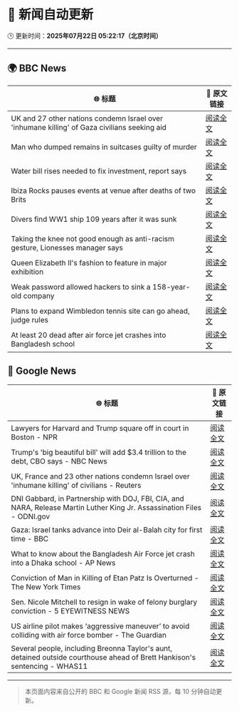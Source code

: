 # 🧠 新闻自动更新

🕒 更新时间：**2025年07月22日 05:22:17（北京时间）**

---

## 🌍 BBC News

| 🌐 标题 | 🔗 原文链接 |
|--------|-------------|
| UK and 27 other nations condemn Israel over 'inhumane killing' of Gaza civilians seeking aid | [阅读全文](https://www.bbc.com/news/articles/c4g814gy2e7o) |
| Man who dumped remains in suitcases guilty of murder | [阅读全文](https://www.bbc.com/news/articles/c98wz78jy6zo) |
| Water bill rises needed to fix investment, report says | [阅读全文](https://www.bbc.com/news/articles/c75rprzq361o) |
| Ibiza Rocks pauses events at venue after deaths of two Brits | [阅读全文](https://www.bbc.com/news/articles/ckgl73kvyweo) |
| Divers find WW1 ship 109 years after it was sunk | [阅读全文](https://www.bbc.com/news/articles/cglzw18yng4o) |
| Taking the knee not good enough as anti-racism gesture, Lionesses manager says | [阅读全文](https://www.bbc.com/sport/football/articles/ckg5j6v02xxo) |
| Queen Elizabeth II's fashion to feature in major exhibition | [阅读全文](https://www.bbc.com/news/articles/ckg5jzj6088o) |
| Weak password allowed hackers to sink a 158-year-old company | [阅读全文](https://www.bbc.com/news/articles/cx2gx28815wo) |
| Plans to expand Wimbledon tennis site can go ahead, judge rules | [阅读全文](https://www.bbc.com/news/articles/cwyr7e394p0o) |
| At least 20 dead after air force jet crashes into Bangladesh school | [阅读全文](https://www.bbc.com/news/articles/c75rprqwr67o) |

## 📰 Google News

| 🌐 标题 | 🔗 原文链接 |
|--------|-------------|
| Lawyers for Harvard and Trump square off in court in Boston - NPR | [阅读全文](https://news.google.com/rss/articles/CBMihgFBVV95cUxQcXJSVy1Ld2lXYm9wMWkxYnhKYjNTeG1sWHMxc0lwWnpVODBGdUVVU0pqUlZSeGlCdndhZGFfcWFXYzVHTDhla1BUcGNNcUtJVmJvdlF0TFNfU3Q2cjVCMk5OUmhINWswM2dBcG9uci11bS1JUS1VaktPRVcxcFhQY1F5OUtlZw?oc=5) |
| Trump's 'big beautiful bill' will add $3.4 trillion to the debt, CBO says - NBC News | [阅读全文](https://news.google.com/rss/articles/CBMisAFBVV95cUxOSDVlOUpldkM2bV80aHFLMUpnZlQ5YW9FTDduR0NUSWRXTmc0OGIwNF9DOFhYaXhsa2I0dWp0clgtUmU2NzktSWpQMk1wN1V2ejZYQkg4ckhBX1hyY05COFZ2aTZ6cXp1Z3g0TGd5aklvX0QyaW9xdHc2NFlYOTNkeGp2MmRQb1ROSXBPdnVTVU5CTXl4ZmVuT29RVkFQRHdTRVlBNTVPUzZNRm1LWkZ6S9IBVkFVX3lxTE9ONFpQVHIxSHhkVkVjQU5ESTU2b29Ob0Q1ck1WM2pCSnlLNHBGcVJyTHFPbGEzT1owUURSRE5IU3hRUTJfakU1NktvS01QQ3Uyem1CbGpB?oc=5) |
| UK, France and 23 other nations condemn Israel over 'inhumane killing' of civilians - Reuters | [阅读全文](https://news.google.com/rss/articles/CBMiugFBVV95cUxQcXZjclZackxyNGtTcDl1RkJXcWttV0I1U3BhM2U3aXR3Qk45UTVVcGt0Zm41MVVNRG8zRWlzV0Z0QmxpWlpTVXdJU0E0NnQxaVRSQUluaWJhSGJaLVlKMUc3X0dNTzhydVNrQkNzdGJ3V2lXWnZ3a19jTVkxeWNjbG1Nbkc5X0RsQlJHVlBuNXhPdDBJNGE4T3R6OUZRREdIWkd5MU5iVHdrYzh5dld2bnNrMFBCZHFBVXc?oc=5) |
| DNI Gabbard, in Partnership with DOJ, FBI, CIA, and NARA, Release Martin Luther King Jr. Assassination Files - ODNI.gov | [阅读全文](https://news.google.com/rss/articles/CBMikAFBVV95cUxOMXFkMTljbzRrV1o2Tlh6RE9rTjdUTzZoV1FMYVdtUTkzRnRvTWhMb0lIRzUwWTFHRkpKY2FMcWw0VmN5bDd1RW1qQm9PbnhQaDlPQ1ktdDlZeERTbEdfdTVLRmR5dUNZRHp3V3FTTGd1WDNXOG9DSG1BWENOdC14UWlHRzE0d3lLLWxhaEZrREY?oc=5) |
| Gaza: Israel tanks advance into Deir al-Balah city for first time - BBC | [阅读全文](https://news.google.com/rss/articles/CBMiWkFVX3lxTE9zTl9ncE0wbDB4dzYyUlZQSzYxVlUwY1NfM213azFwYkxTcFlTaHRfdkRwZVNuZHZ5TTNxd2F6bWsyX3A2YW9iNnZ3Ym9RRnBjekxvN3ctMW9yZ9IBX0FVX3lxTFA5NlM2UV9WNW9TeHhiNFhXQmVLU2tpaVNXVXBqNHhMS0VTWnJyRmR2M3Jla0lRcUl3Ml8wZmNVbllhdzYtd2diN2h4UW8tWlJEcVM4d2JoM3kwWkpSYVA4?oc=5) |
| What to know about the Bangladesh Air Force jet crash into a Dhaka school - AP News | [阅读全文](https://news.google.com/rss/articles/CBMimAFBVV95cUxNdmRjM2VDUUtPZ29LZkVKWXF6MVZqNURpMmVzTnJ4QlRfa1UwYktHR25lMHpja0dJSnJpN0prY1hfNDlNN3ctLVcyaVN2NUtJb2JsRkwtSERUQkxRSE10Y3F4dkQzOWVHSUpONm1TRDBmRDlTQ2loRExGckllWUppU3dQNWtDUE0xRUU5RTY1M21mbHk0SlNRTw?oc=5) |
| Conviction of Man in Killing of Etan Patz Is Overturned - The New York Times | [阅读全文](https://news.google.com/rss/articles/CBMihwFBVV95cUxNYWhDX204ZTdkQ0QwX1cwQm9iYWtnWHE1S1ExYmZHY01fSzBtdVZvbUl2c1Y5OGhhR3RkYS1TUVVvd1FZWGtvTU5DSng0X0RuTVpEemZnRmVkNjh3Z1lQa0xvVHZrQzI4Y19DLUs5MlZkeE54VVVwMG1wWjFWSkp6Y3B1b3Z0LUk?oc=5) |
| Sen. Nicole Mitchell to resign in wake of felony burglary conviction - 5 EYEWITNESS NEWS | [阅读全文](https://news.google.com/rss/articles/CBMipwFBVV95cUxOVFQxT1dOdWE2QTBZLXVGTmJ5bG42T0xvcXRhYzNtQ3Q1djgxbXhUOUo4bVRoWXJrVkdRLWV4V2RyMFg4ZHVsQjRYYVlMbHBWS0Z0LWpjaFQwb1dOa2ptTVhOZlF0VnB4SGdmWno5bWdGcjItTXFfNzgyMWxPc2htWnBvczlkcU9QYl9lY291SGk4VUpybGphYWlhS3hMdlh2Zm5pUUo5Zw?oc=5) |
| US airline pilot makes ‘aggressive maneuver’ to avoid colliding with air force bomber - The Guardian | [阅读全文](https://news.google.com/rss/articles/CBMikAFBVV95cUxOeEJWWV9hVnFGR29heWRfWGh4Y2ttNndzanhmRUdfRnBEa2kxbS1ReHFBb2VHXzktR21KR1U3cVpPTzNBY1h0Z3RNQzRRbXRDZHZNY0tVU1ZRcTQxdl9yQVM1MTlQU2dlb25CckdrUXVneEtuZWJ1eWo0a3c0TU1VWFowamRXZURYSDFBY1NTak0?oc=5) |
| Several people, including Breonna Taylor's aunt, detained outside courthouse ahead of Brett Hankison's sentencing - WHAS11 | [阅读全文](https://news.google.com/rss/articles/CBMi6wFBVV95cUxQc0dFS3phQ3VaQk5WN1RvVFFNMUtObW1acmQzcjBMYlpWWFlZaG9paWxKc3FwbHZNclVLTmtJMW5FeVM3N01OVllIRUhMems5RXdDQk9uRklIWEJYVjlBcTBJS1RLNlMzTlB1OTNDR2lSNTlQaDFHT3UzaVFNc05vcFlNQUVXQVVUdkxaWkZXVDA5SVNacFYzRkk4N2ZFY3NHUVJzeEZyeWJpRXp1Tl9BUUg1bU51bW91c2NFZ1ZLMnZuR09MOHZWVUJ4b1ZkcHRzeDVzMkc3clY5SlVOTWg1eDZsM3psbmxDNGRF?oc=5) |

---
> 本页面内容来自公开的 BBC 和 Google 新闻 RSS 源，每 10 分钟自动更新。